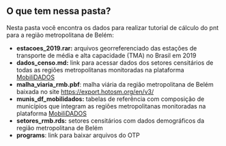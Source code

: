 ## O que tem nessa pasta?

Nesta pasta você encontra os dados para realizar tutorial de cálculo do pnt para a região metropolitana de Belém:

- **estacoes_2019.rar:** arquivos georreferenciado das estações de transporte de média e alta capacidade (TMA) no Brasil em 2019 
- **dados_censo.md:** link para acessar dados dos setores censitários de todas as regiões metropolitanas monitoradas na plataforma [MobiliDADOS](https://mobilidados.org.br/)
- **malha_viaria_rmb.pbf**: malha viária da região metropolitana de Belém baixada no site https://export.hotosm.org/en/v3/
- **munis_df_mobilidados:** tabelas de referência com composição de municípios que integram as regiões metropolitanas monitoradas na plataforma [MobiliDADOS](https://mobilidados.org.br/)
- **setores_rmb.rds:** setores censitários com dados demográficos da região metropolitana de Belém
- **programs**: link para baixar arquivos do OTP 


